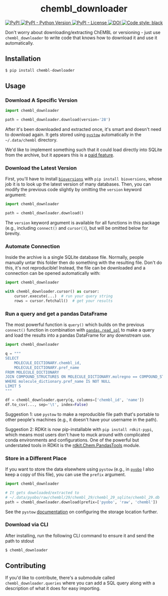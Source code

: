 <h1 align="center">
    chembl_downloader
</h1>

<p align="center">
    <a href="https://pypi.org/project/chembl_downloader">
        <img alt="PyPI" src="https://img.shields.io/pypi/v/chembl_downloader" />
    </a>
    <a href="https://pypi.org/project/chembl_downloader">
        <img alt="PyPI - Python Version" src="https://img.shields.io/pypi/pyversions/chembl_downloader" />
    </a>
    <a href="https://github.com/cthoyt/chembl_downloader/blob/main/LICENSE">
        <img alt="PyPI - License" src="https://img.shields.io/pypi/l/chembl_downloader" />
    </a>
    <a href="https://zenodo.org/badge/latestdoi/390113187">
        <img src="https://zenodo.org/badge/390113187.svg" alt="DOI" />
    </a>
    <a href="https://github.com/psf/black">
        <img src="https://img.shields.io/badge/code%20style-black-000000.svg" alt="Code style: black" />
    </a>
</p>

Don't worry about downloading/extracting ChEMBL or versioning - just use ``chembl_downloader`` to write code that knows
how to download it and use it automatically.

## Installation

```bash
$ pip install chembl-downloader
```

## Usage

### Download A Specific Version

```python
import chembl_downloader

path = chembl_downloader.download(version='28')
```

After it's been downloaded and extracted once, it's smart and doesn't need to download again. It gets stored
using [`pystow`](https://github.com/cthoyt/pystow) automatically in the `~/.data/chembl`
directory.

We'd like to implement something such that it could load directly into SQLite from the archive, but it appears this is
a [paid feature](https://sqlite.org/purchase/zipvfs).

### Download the Latest Version

First, you'll have to install [`bioversions`](https://github.com/cthoyt/bioversions)
with `pip install bioversions`, whose job it is to look up the latest version of many databases. Then, you can modify
the previous code slightly by omitting the `version` keyword argument:

```python
import chembl_downloader

path = chembl_downloader.download()
```

The `version` keyword argument is available for all functions in this package (e.g., including
`connect()` and `cursor()`), but will be omitted below for brevity.

### Automate Connection

Inside the archive is a single SQLite database file. Normally, people manually untar this folder then do something with
the resulting file. Don't do this, it's not reproducible!
Instead, the file can be downloaded and a connection can be opened automatically with:

```python
import chembl_downloader

with chembl_downloader.cursor() as cursor:
    cursor.execute(...)  # run your query string
    rows = cursor.fetchall()  # get your results
```

### Run a query and get a pandas DataFrame

The most powerful function is `query()` which builds on the previous `connect()` function
in combination with [`pandas.read_sql`](https://pandas.pydata.org/docs/reference/api/pandas.read_sql.html)
to make a query and load the results into a pandas DataFrame for any downstream use.

```python
import chembl_downloader

q = """
SELECT
    MOLECULE_DICTIONARY.chembl_id,
    MOLECULE_DICTIONARY.pref_name
FROM MOLECULE_DICTIONARY
JOIN COMPOUND_STRUCTURES ON MOLECULE_DICTIONARY.molregno == COMPOUND_STRUCTURES.molregno
WHERE molecule_dictionary.pref_name IS NOT NULL
LIMIT 5
"""

df = chembl_downloader.query(q, columns=['chembl_id', 'name'])
df.to_csv(..., sep='\t', index=False)
```

Suggestion 1: use `pystow` to make a reproducible file path that's portable to other people's machines
(e.g., it doesn't have your username in the path).

Suggestion 2: RDKit is now pip-installable with `pip install rdkit-pypi`, which means most users don't have
to muck  around with complicated conda environments and configurations. One of the powerful but understated
tools in RDKit is the [rdkit.Chem.PandasTools](https://rdkit.org/docs/source/rdkit.Chem.PandasTools.html)
module.

### Store in a Different Place

If you want to store the data elsewhere using `pystow` (e.g., in [`pyobo`](https://github.com/pyobo/pyobo)
I also keep a copy of this file), you can use the `prefix` argument.

```python
import chembl_downloader

# It gets downloaded/extracted to 
# ~/.data/pyobo/raw/chembl/29/chembl_29/chembl_29_sqlite/chembl_29.db
path = chembl_downloader.download(prefix=['pyobo', 'raw', 'chembl'])
```

See the `pystow` [documentation](https://github.com/cthoyt/pystow#%EF%B8%8F-configuration) on configuring the storage
location further.

### Download via CLI

After installing, run the following CLI command to ensure it and send the path to stdout

```bash
$ chembl_downloader
```

## Contributing

If you'd like to contribute, there's a submodule called `chembl_downloader.queries`
where you can add a SQL query along with a description of what it does for easy
importing.
